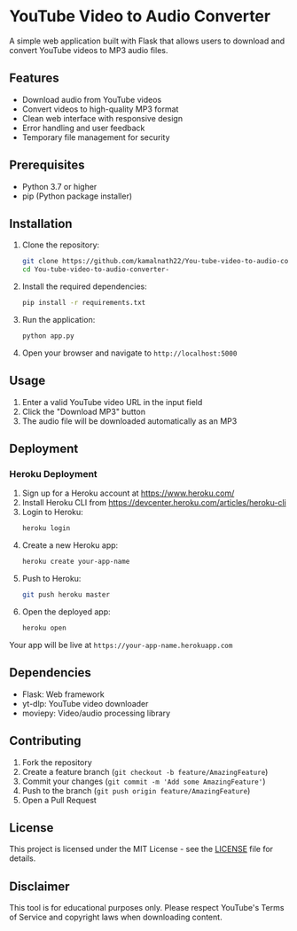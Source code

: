 # YouTube Video to Audio Converter

A simple web application built with Flask that allows users to download and convert YouTube videos to MP3 audio files.

## Features

- Download audio from YouTube videos
- Convert videos to high-quality MP3 format
- Clean web interface with responsive design
- Error handling and user feedback
- Temporary file management for security

## Prerequisites

- Python 3.7 or higher
- pip (Python package installer)

## Installation

1. Clone the repository:
   ```bash
   git clone https://github.com/kamalnath22/You-tube-video-to-audio-converter-.git
   cd You-tube-video-to-audio-converter-
   ```

2. Install the required dependencies:
   ```bash
   pip install -r requirements.txt
   ```

3. Run the application:
   ```bash
   python app.py
   ```

4. Open your browser and navigate to `http://localhost:5000`

## Usage

1. Enter a valid YouTube video URL in the input field
2. Click the "Download MP3" button
3. The audio file will be downloaded automatically as an MP3

## Deployment

### Heroku Deployment

1. Sign up for a Heroku account at https://www.heroku.com/
2. Install Heroku CLI from https://devcenter.heroku.com/articles/heroku-cli
3. Login to Heroku:
   ```bash
   heroku login
   ```
4. Create a new Heroku app:
   ```bash
   heroku create your-app-name
   ```
5. Push to Heroku:
   ```bash
   git push heroku master
   ```
6. Open the deployed app:
   ```bash
   heroku open
   ```

Your app will be live at `https://your-app-name.herokuapp.com`

## Dependencies

- Flask: Web framework
- yt-dlp: YouTube video downloader
- moviepy: Video/audio processing library

## Contributing

1. Fork the repository
2. Create a feature branch (`git checkout -b feature/AmazingFeature`)
3. Commit your changes (`git commit -m 'Add some AmazingFeature'`)
4. Push to the branch (`git push origin feature/AmazingFeature`)
5. Open a Pull Request

## License

This project is licensed under the MIT License - see the [LICENSE](LICENSE) file for details.

## Disclaimer

This tool is for educational purposes only. Please respect YouTube's Terms of Service and copyright laws when downloading content.

